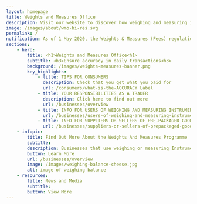 ```yaml
---
layout: homepage
title: Weights and Measures Office
description: Visit our website to discover how weighing and measuring instruments and net content of pre-packaged goods are regulated in Singapore.
image: /images/about/wmo-hi-res.svg
permalink: /
notification: As of 1 May 2020, the Weights & Measures (Fees) regulations have been revised to reflect the lowered costs of verifying weighing and measuring instruments. To learn more, click <a href= "/news-and-media/circulars/changes-to-the-weights-and-measures-fee"> here</a>.
sections:
    - hero:
        title: <h1>Weights and Measures Office<h1>
        subtitle: <h3>Ensure accuracy in daily transactions<h3>
        background: /images/weights-measures-banner.png
        key_highlights:
            - title: TIPS FOR CONSUMERS
              description: Check that you get what you paid for
              url: /consumers/what-is-the-ACCURACY Label
            - title: YOUR RESPONSIBILITIES AS A TRADER
              description: Click here to find out more
              url: /businesses/overview
            - title: INFO FOR USERS OF WEIGHING AND MEASURING INSTRUMENTS
              url: /businesses/users-of-weighing-and-measuring-instruments-for-trade-use
            - title: INFO FOR SUPPLIERS OR SELLERS OF PRE-PACKAGED GOODS
              url: /businesses/suppliers-or-sellers-of-prepackaged-goods
    - infopic:
        title: Find Out More About the Weights And Measures Programme
        subtitle: 
        description: Businesses that use weighing or measuring Instruments for trade use must comply with the Weights and Measures Act to ensure accurate transactions and give consumers peace of mind knowing that they get what they pay for.
        button: Learn More
        url: /businesses/overview
        image: /images/weighing-balance-cheese.jpg
        alt: image of weighing balance
    - resources:
        title: News and Media
        subtitle:
        button: View More
---
```


